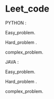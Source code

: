 
# Leet_code




PYTHON :


  Easy_problem.
 
  Hard_problem .

  
  complex_problem.


  

JAVA :




 Easy_problem.
  
  Hard_problem .
  
  complex_problem.


